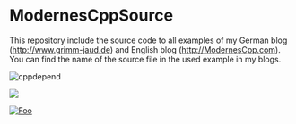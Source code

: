 # ModernesCppSource

This repository include the source code to all examples of my German blog (http://www.grimm-jaud.de) and English blog (http://ModernesCpp.com). 
You can find the name of the source file in the used example in my blogs.

![cppdepend](https://user-images.githubusercontent.com/18601589/124365945-f40bbd00-dc4b-11eb-822a-ff8695eb8013.png)

[<img src="http://www.google.com.au/images/nav_logo7.png">](http://google.com.au/)

[![Foo](http://www.google.com.au/images/nav_logo7.png)](http://google.com.au/)

